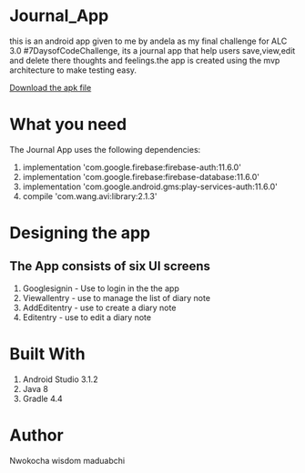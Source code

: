 # Journal_App
this is an android app given to me by andela as my final challenge for ALC 3.0 #7DaysofCodeChallenge,
its a journal app that help users save,view,edit and delete there thoughts and feelings.the app is created using the mvp architecture to make testing easy.

[Download the apk file](https://drive.google.com/open?id=1-JJHEow33FLEO3uj4ivpcRvs6r7h3L8i)

# What you need
The Journal App uses the following dependencies:

 1.   implementation 'com.google.firebase:firebase-auth:11.6.0'
 2.   implementation 'com.google.firebase:firebase-database:11.6.0'
 3.   implementation 'com.google.android.gms:play-services-auth:11.6.0'
 4.   compile 'com.wang.avi:library:2.1.3'


# Designing the app
## The App consists of six UI screens

1. Googlesignin - Use to login in the the app
2. Viewallentry - use to manage the list of diary note
3. AddEditentry - use to create a diary note
4. Editentry - use to edit a diary note

 

# Built With
1. Android Studio 3.1.2
2. Java 8
3. Gradle 4.4
# Author 
Nwokocha wisdom maduabchi

